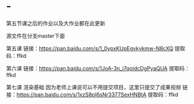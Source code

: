 # -
第五节课之后的作业以及大作业都在此更新

源文件在分支master下面

第五课
链接：https://pan.baidu.com/s/1_0ypxKUpEgvkykmw-N8cXQ 
提取码：ffkd

第六课
链接：https://pan.baidu.com/s/1JoA-3n_i7qoidcDgPyaQUA 
提取码：ffkd

第七课 渲染基础
因为老师上课说可以不用提交项目，这里只提交了成果视频
链接：https://pan.baidu.com/s/1xzS8pI6sNr3377SexHNBtA 
提取码：ffkd 
